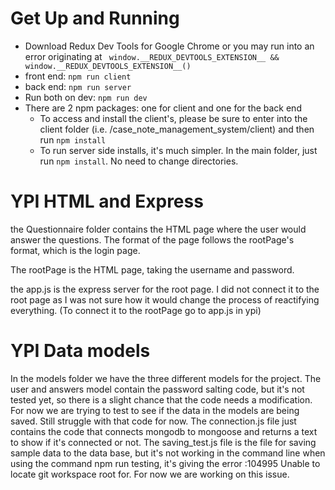 # Get Up and Running

- Download Redux Dev Tools for Google Chrome or you may run into an error originating at ```  window.__REDUX_DEVTOOLS_EXTENSION__ && window.__REDUX_DEVTOOLS_EXTENSION__() ```
- front end: `npm run client`
- back end: `npm run server`
- Run both on dev: `npm run dev`
- There are 2 npm packages: one for client and one for the back end
    - To access and install the client's, please be sure to enter into the client folder (i.e. /case_note_management_system/client) and then run `npm install`
    - To run server side installs, it's much simpler. In the main folder, just run `npm install`. No need to change directories.


# YPI HTML and Express


the Questionnaire folder contains the HTML page where the user would answer the questions. The format of the page
follows the rootPage's format, which is the login page.

The rootPage is the HTML page, taking the username and password.

the app.js is the express server for the root page. I did not connect it to the root page as I was not sure how
it would change the process of reactifying everything. (To connect it to the rootPage go to app.js in ypi)


# YPI Data models

In the models folder we have the three different models for the project. The user and answers model contain the password salting code, but it's not tested yet, so there is a slight chance that the code needs a modification. For now we are trying to test to see if the data in the models are being saved. Still struggle with that code for now. The connection.js file just contains the code that connects mongodb to mongoose and returns a text to show if it's connected or not. The saving_test.js file is the file for saving sample data to the data base, but it's not working in the command line when using the command npm run testing, it's giving the error <embedded>:104995 Unable to locate git workspace root for. For now we are working on this issue.


